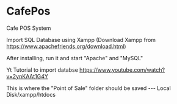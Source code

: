 # CafePos
Cafe POS System

Import SQL Database using Xampp (Download Xampp from https://www.apachefriends.org/download.html)

After installing, run it and start "Apache" and "MySQL"

Yt Tutorial to import databse
https://www.youtube.com/watch?v=2ynKAAt1G4Y

This is where the "Point of Sale" folder should be saved --- Local Disk/xampp/htdocs 
